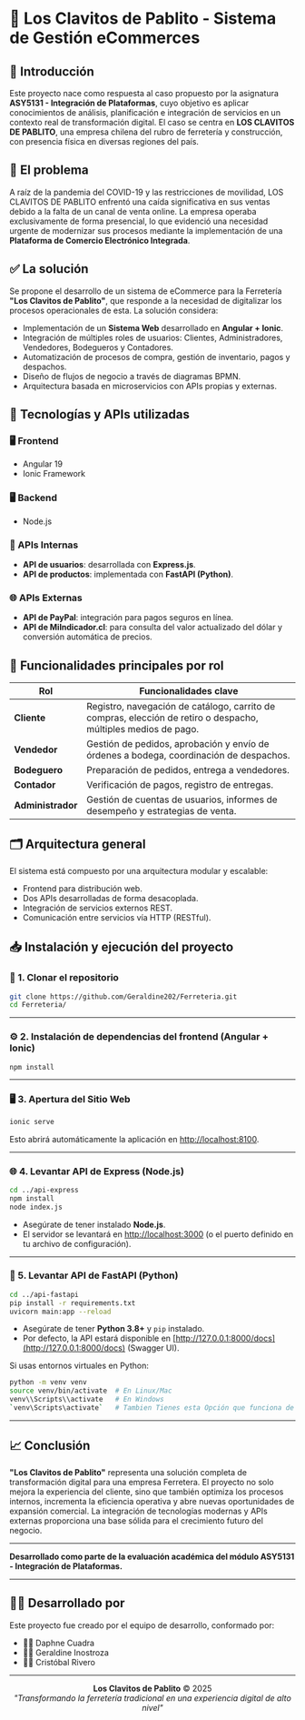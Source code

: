 # 🔧 Los Clavitos de Pablito - Sistema de Gestión eCommerces

## 📘 Introducción

Este proyecto nace como respuesta al caso propuesto por la asignatura **ASY5131 - Integración de Plataformas**, cuyo objetivo es aplicar conocimientos de análisis, planificación e integración de servicios en un contexto real de transformación digital. El caso se centra en **LOS CLAVITOS DE PABLITO**, una empresa chilena del rubro de ferretería y construcción, con presencia física en diversas regiones del país.

## 🧩 El problema

A raíz de la pandemia del COVID-19 y las restricciones de movilidad, LOS CLAVITOS DE PABLITO enfrentó una caída significativa en sus ventas debido a la falta de un canal de venta online. La empresa operaba exclusivamente de forma presencial, lo que evidenció una necesidad urgente de modernizar sus procesos mediante la implementación de una **Plataforma de Comercio Electrónico Integrada**.

## ✅ La solución

Se propone el desarrollo de un sistema de eCommerce para la Ferretería **"Los Clavitos de Pablito"**, que responde a la necesidad de digitalizar los procesos operacionales de esta. La solución considera:

- Implementación de un **Sistema Web** desarrollado en **Angular + Ionic**.
- Integración de múltiples roles de usuarios: Clientes, Administradores, Vendedores, Bodegueros y Contadores.
- Automatización de procesos de compra, gestión de inventario, pagos y despachos.
- Diseño de flujos de negocio a través de diagramas BPMN.
- Arquitectura basada en microservicios con APIs propias y externas.

## 🔌 Tecnologías y APIs utilizadas

### 🖥️ Frontend
- Angular 19
- Ionic Framework

### 🖥️ Backend
- Node.js

### 🧠 APIs Internas
- **API de usuarios**: desarrollada con **Express.js**.
- **API de productos**: implementada con **FastAPI (Python)**.

### 🌐 APIs Externas
- **API de PayPal**: integración para pagos seguros en línea.
- **API de MiIndicador.cl**: para consulta del valor actualizado del dólar y conversión automática de precios.

## 🔐 Funcionalidades principales por rol

| Rol          | Funcionalidades clave |
|--------------|------------------------|
| **Cliente**       | Registro, navegación de catálogo, carrito de compras, elección de retiro o despacho, múltiples medios de pago. |
| **Vendedor**      | Gestión de pedidos, aprobación y envío de órdenes a bodega, coordinación de despachos. |
| **Bodeguero**     | Preparación de pedidos, entrega a vendedores. |
| **Contador**      | Verificación de pagos, registro de entregas. |
| **Administrador** | Gestión de cuentas de usuarios, informes de desempeño y estrategias de venta. |

## 🗂️ Arquitectura general

El sistema está compuesto por una arquitectura modular y escalable:
- Frontend para distribución web.
- Dos APIs desarrolladas de forma desacoplada.
- Integración de servicios externos REST.
- Comunicación entre servicios vía HTTP (RESTful).

## 📥 Instalación y ejecución del proyecto

### 🔁 1. Clonar el repositorio

```bash
git clone https://github.com/Geraldine202/Ferreteria.git
cd Ferreteria/
```
---

### ⚙️ 2. Instalación de dependencias del frontend (Angular + Ionic)

```bash
npm install
```
---

### 🖥️ 3. Apertura del Sitio Web

```bash
ionic serve
```

Esto abrirá automáticamente la aplicación en [http://localhost:8100](http://localhost:8100).

---

### 🌐 4. Levantar API de Express (Node.js)

```bash
cd ../api-express
npm install
node index.js
```

- Asegúrate de tener instalado **Node.js**.
- El servidor se levantará en [http://localhost:3000](http://localhost:3000) (o el puerto definido en tu archivo de configuración).

---

### 🐍 5. Levantar API de FastAPI (Python)

```bash
cd ../api-fastapi
pip install -r requirements.txt
uvicorn main:app --reload
```

- Asegúrate de tener **Python 3.8+** y `pip` instalado.
- Por defecto, la API estará disponible en [http://127.0.0.1:8000/docs](http://127.0.0.1:8000/docs) (Swagger UI).

Si usas entornos virtuales en Python:

```bash
python -m venv venv
source venv/bin/activate  # En Linux/Mac
venv\\Scripts\\activate   # En Windows
`venv\Scripts\activate`   # Tambien Tienes esta Opción que funciona de la misma forma para Windows    
```

---

## 📈 Conclusión

**"Los Clavitos de Pablito"** representa una solución completa de transformación digital para una empresa Ferretera. El proyecto no solo mejora la experiencia del cliente, sino que también optimiza los procesos internos, incrementa la eficiencia operativa y abre nuevas oportunidades de expansión comercial. La integración de tecnologías modernas y APIs externas proporciona una base sólida para el crecimiento futuro del negocio.

---

**Desarrollado como parte de la evaluación académica del módulo ASY5131 - Integración de Plataformas.**

---

## 👨‍💻 Desarrollado por

Este proyecto fue creado por el equipo de desarrollo, conformado por:

- 👩‍💻 Daphne Cuadra  
- 👩‍💻 Geraldine Inostroza  
- 👨‍💻 Cristóbal Rivero  

---

<p align="center">
  <b>Los Clavitos de Pablito</b> © 2025<br>
  <i>"Transformando la ferretería tradicional en una experiencia digital de alto nivel"</i>
</p>
